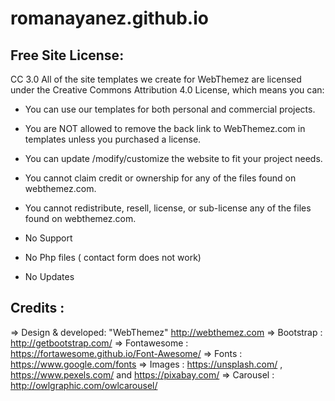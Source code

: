 # romanayanez.github.io

Free Site License:
------------------

CC 3.0 All of the site templates we create for WebThemez are licensed under the Creative Commons Attribution 4.0 License, which means you can:
 - You can use our templates for both personal and commercial projects. 
 - You are NOT allowed to remove the back link to WebThemez.com in templates unless you purchased a license. 
 - You can update /modify/customize the website to fit your project needs. 
 - You cannot claim credit or ownership for any of the files found on webthemez.com. 
 - You cannot redistribute, resell, license, or sub-license any of the files found on webthemez.com. 

 - No Support
 - No Php files ( contact form does not work)
 - No Updates


Credits :
--------- 

=> Design & developed: "WebThemez"  http://webthemez.com 
=> Bootstrap : http://getbootstrap.com/
=> Fontawesome : https://fortawesome.github.io/Font-Awesome/
=> Fonts : https://www.google.com/fonts
=> Images : https://unsplash.com/ , https://www.pexels.com/ and https://pixabay.com/
=> Carousel : http://owlgraphic.com/owlcarousel/
